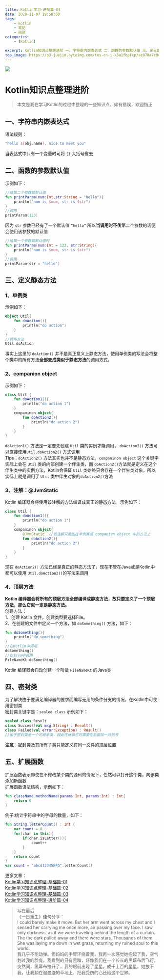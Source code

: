 ```yaml
---
title: Kotlin学习-进阶篇-04
date: 2020-11-07 19:50:00
tags:
    - kotlin
    - 笔记
    - 阅读
categories: 
    - [Kotlin]

excerpt: Kotlin知识点整理进阶 一、字符串内嵌表达式 二、函数的参数默认值 三、定义静态方法 1、单例类 2、companion object 3、注解：@JvmStatic 4、顶层方法 四、密封类 五、扩展函数
top_image: https://p3-juejin.byteimg.com/tos-cn-i-k3u1fbpfcp/ac070a7c9c2a45369fe732e7f887723d~tplv-k3u1fbpfcp-watermark.image
---
```

![](https://p3-juejin.byteimg.com/tos-cn-i-k3u1fbpfcp/ac070a7c9c2a45369fe732e7f887723d~tplv-k3u1fbpfcp-watermark.image)
# Kotlin知识点整理进阶
>本文是我在学习Kotlin的过程中整理的一些知识点，如有错误，欢迎指正
## 一、字符串内嵌表达式
语法规则：
```kotlin
"hello ${obj.name}, nice to meet you"
```
当表达式中只有一个变量时可将 `{}` 大括号省去

## 二、函数的参数默认值
示例如下：
```kotlin
//给第二个参数赋默认值
fun printParam(num:Int,str:String = "hello"){
    println("num is $num, str is $str")
}
//调用
printParam(123)
```
因为 `str` 参数已经有了一个默认值 `”hello“` 所以**当调用时不传**第二个参数的话便会使用该参数的默认值
```kotlin
//给第一个参数赋默认值时
fun printParam(num:Int = 123, str:String){
    println("num is $num, str is $str")
}
//调用 
printParam(str = "hello")
```

## 三、定义静态方法
### 1、单例类
示例如下：
```kotlin
object Util{
    fun doAction(){
        println("do action")
    }
}
//调用方法
Util.doAction
```
事实上这里的 `doAction()` 并不是真正意义上静态方法，使用单例类的写法会将整个类中的所有方法**全部变成类似于静态方法**的调用方式。

### 2、companion object
示例如下：
```kotlin
class Util {
    fun doAction1(){
        println("do action 1")
    }
    companinon object{
        fun doAction2(){
            println("do action 2")
        }
    }
}
```
`doAction1()` 方法是一定要先创建 `Util` 类的实例才能调用， `doAction2()` 方法可以直接使用`Util.doAction2()` 方式调用  
TIps：`doAction2()` 方法其实也并不是静态方法，`companinon object` 这个关键字实际上会在 `Util` 类的内部创建一个伴生类，而 `doAction2()`方法就是定义在这个伴生类中的实例方法，Kotlin会保证 `Util` 类始终只会存在一个伴生类对象，所以实际上就是调用了 `Util` 类中伴生对象的`doAction2()`方法

### 3、注解：@JvmStatic
Kotlin 编译器会将使用该注解的方法编译成真正的静态方法，示例如下：
```kotlin
class Util {
    fun doAction1(){
        println("do action 1")
    }
    companinon object{
        @JvmStatic  //该注解只能加在单例类或 companion object 中的方法上
        fun doAction2(){
            println("do action 2")
        }
    }
}
```
现在 `doAction2()` 方法已经是真正的静态方法了，现在不管在Java或是Kotlin中都可以使用 `Util.doAction2()`的写法来调用

### 4、顶层方法
**Kotlin 编译器会将所有的顶层方法全部编译成静态方法，故只要定义了一个顶层方法，那么它就一定是静态方法。**  
创建方法：  
1、创建 Kotlin 文件，创建类型要选择File。  
2、在创建的文件中定义一个方法，如 `doSomething()` 方法，如下：
```kotlin
fun doSomething(){
    println("do something")
}
//在Kotlin中调用
doSomething()
//在java中调用
FileNameKt.doSomething()
```
Kotlin 编译器会自动创建一个叫做 `FileNameKt` 的Java类

## 四、密封类
为了解决由于要满足编译器的要求而编写无用的条件分支的情况，在Kotlin中可使用密封类  
密封类关键字是：`sealed class`  示例如下：
```kotlin
sealed class Result
class Success(val msg:String) : Result()
class Failed(val error:Exception) : Result()
//由于密封类是一个可继承类，因此在继承它时需要在后面加一对括号
```
**注意**：密封类及其所有子类只能定义在同一文件的顶层位置

## 五、扩展函数
扩展函数表示即使在不修改某个类的源码的情况下，任然可以打开这个类，向该类添加新函数  
扩展函数语法结构，示例如下：
```kotlin
fun className.methodName(params:Int, params:Int) : Int{
    return 0
}
```
例子:统计字符串中的字母的数量，如下：
```kotlin
fun String.letterCount() : Int {
    var count = 0
    for(char in this){
        if(char.isLetter()){
            count++
        }
    }
    return count
}
var count = "abcd12345EFG".letterCount()
```
更多文章：  
[Kotlin学习知识点整理-基础篇-01](https://juejin.im/post/6891231633702125576)  
[Kotlin学习知识点整理-基础篇-02](https://juejin.im/post/6891260438219227143)  
[Kotlin学习知识点整理-基础篇-03](https://juejin.im/post/6891621855204786184)  
[Kotlin学习知识点整理-进阶篇-04](https://juejin.im/post/6892393981695819789)
>写在最后  
>《一日重生》佳句分享：  
>I could barely make it move. But her arm went across my chest and I sensed her carrying me once more, air passing over my face. I saw only darkness, as if we were traveling behind the length of a curtain. The the dark pulled away and there were stars. Thousands of them. She was laying me down in wet grass, returning my ruined soul to this world.  
>我几乎不能动弹。但妈妈的手臂环绕着我，我再一次感觉她抱起了我，空气划过我的脸庞。我看到的只有黑暗，好像我们在一个长长的黑幕布后飞行。突然间，黑幕布拉开了，我的眼前出现了星星。成千上百的星星。她放下我，让我躺在湿漉漉的草地上，把我受伤的心还给这个世界。

